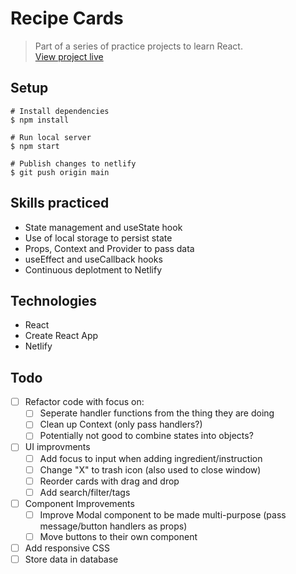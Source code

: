 # Recipe Cards
> Part of a series of practice projects to learn React.  
> [View project live](https://elwoodp-recipe-cards.netlify.app/)

## Setup
```shell
# Install dependencies
$ npm install

# Run local server
$ npm start

# Publish changes to netlify
$ git push origin main
```

## Skills practiced
- State management and useState hook
- Use of local storage to persist state
- Props, Context and Provider to pass data
- useEffect and useCallback hooks
- Continuous deplotment to Netlify

## Technologies
- React
- Create React App
- Netlify

## Todo
- [ ] Refactor code with focus on:
  - [ ] Seperate handler functions from the thing they are doing
  - [ ] Clean up Context (only pass handlers?)
  - [ ] Potentially not good to combine states into objects?
- [ ] UI improvments
  - [ ] Add focus to input when adding ingredient/instruction
  - [ ] Change "X" to trash icon (also used to close window)
  - [ ] Reorder cards with drag and drop
  - [ ] Add search/filter/tags
- [ ] Component Improvements
  - [ ] Improve Modal component to be made multi-purpose (pass message/button handlers as props)
  - [ ] Move buttons to their own component
- [ ] Add responsive CSS
- [ ] Store data in database
